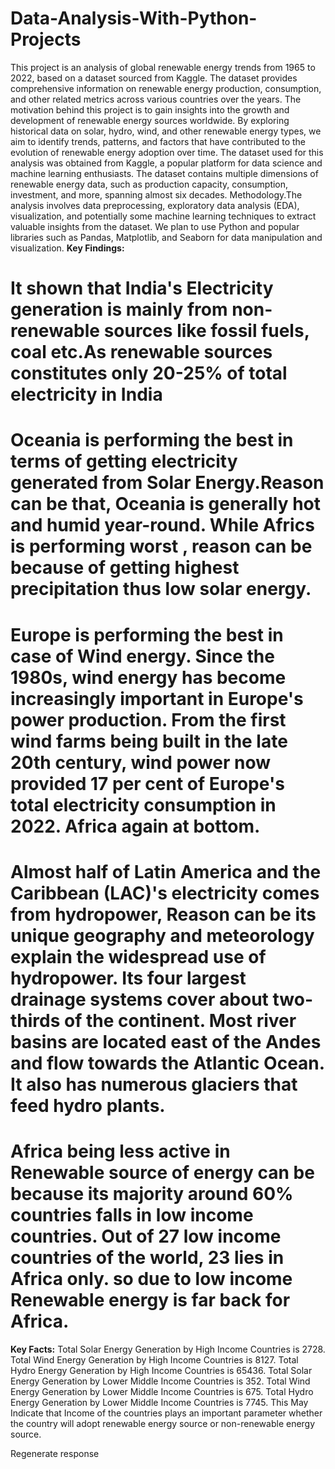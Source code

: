 # Data-Analysis-With-Python-Projects
This project is an analysis of global renewable energy trends from 1965 to 2022, based on a dataset sourced from Kaggle. The dataset provides comprehensive information on renewable energy production, consumption, and other related metrics across various countries over the years.
The motivation behind this project is to gain insights into the growth and development of renewable energy sources worldwide. By exploring historical data on solar, hydro, wind, and other renewable energy types, we aim to identify trends, patterns, and factors that have contributed to the evolution of renewable energy adoption over time.
The dataset used for this analysis was obtained from Kaggle, a popular platform for data science and machine learning enthusiasts. The dataset contains multiple dimensions of renewable energy data, such as production capacity, consumption, investment, and more, spanning almost six decades.
Methodology.The analysis involves data preprocessing, exploratory data analysis (EDA), visualization, and potentially some machine learning techniques to extract valuable insights from the dataset. We plan to use Python and popular libraries such as Pandas, Matplotlib, and Seaborn for data manipulation and visualization.
**Key Findings:**
# It shown that India's Electricity generation is mainly from non-renewable sources like fossil fuels, coal etc.As renewable sources constitutes only 20-25% of total electricity in India
# Oceania is performing the best in terms of getting electricity generated from Solar Energy.Reason can be that, Oceania is generally hot and humid year-round. While Africs is performing worst , reason can be because of getting highest precipitation thus low solar energy.
# Europe is performing the best in case of Wind energy. Since the 1980s, wind energy has become increasingly important in Europe's power production. From the first wind farms being built in the late 20th century, wind power now provided 17 per cent of Europe's total electricity consumption in 2022. Africa again at bottom.
# Almost half of Latin America and the Caribbean (LAC)'s electricity comes from hydropower, Reason can be its unique geography and meteorology explain the widespread use of hydropower. Its four largest drainage systems cover about two-thirds of the continent. Most river basins are located east of the Andes and flow towards the Atlantic Ocean. It also has numerous glaciers that feed hydro plants.
# Africa being less active in Renewable source of energy can be because its majority around 60% countries falls in low income countries. Out of 27 low income countries of the world, 23 lies in Africa only. so due to low income Renewable energy is far back for Africa.
**Key Facts:**
Total Solar Energy Generation by High Income Countries is 2728.
Total Wind Energy Generation by High Income Countries is 8127.
Total Hydro Energy Generation by High Income Countries is 65436.
Total Solar Energy Generation by Lower Middle Income Countries is 352.
Total Wind Energy Generation by Lower Middle Income Countries is 675.
Total Hydro Energy Generation by Lower Middle Income Countries is 7745.
This May Indicate that Income of the countries plays an important parameter whether the country will adopt renewable energy source or non-renewable energy source.


Regenerate response
